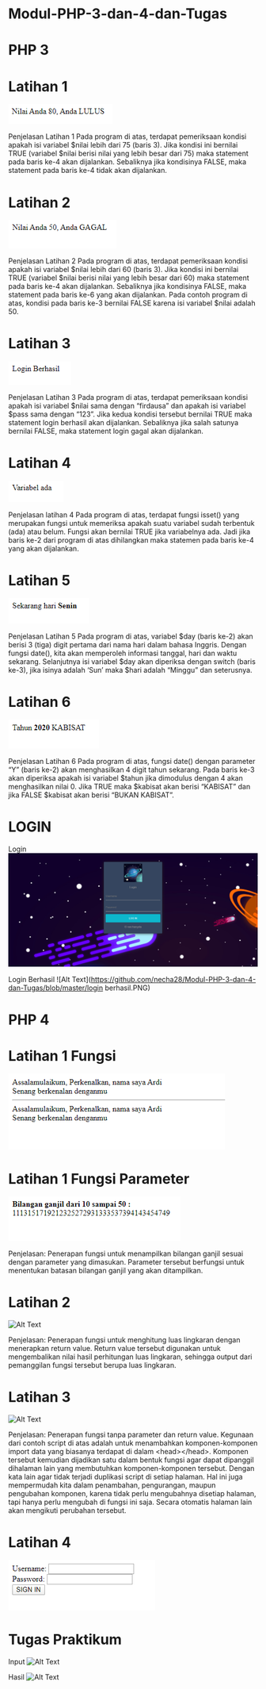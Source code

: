 # Modul-PHP-3-dan-4-dan-Tugas

# PHP 3

# Latihan 1

![Alt Text](https://github.com/necha28/Modul-PHP-3-dan-4-dan-Tugas/blob/master/php3.1.PNG)

Penjelasan Latihan 1
Pada program di atas, terdapat pemeriksaan kondisi apakah isi variabel $nilai lebih dari
75 (baris 3). Jika kondisi ini bernilai TRUE (variabel $nilai berisi nilai yang lebih besar dari
75) maka statement pada baris ke-4 akan dijalankan. Sebaliknya jika kondisinya FALSE,
maka statement pada baris ke-4 tidak akan dijalankan.

# Latihan 2

![Alt Text](https://github.com/necha28/Modul-PHP-3-dan-4-dan-Tugas/blob/master/php3.2.PNG)

Penjelasan Latihan 2
Pada program di atas, terdapat pemeriksaan kondisi apakah isi variabel $nilai lebih dari
60 (baris 3). Jika kondisi ini bernilai TRUE (variabel $nilai berisi nilai yang lebih besar dari
60) maka statement pada baris ke-4 akan dijalankan. Sebaliknya jika kondisinya FALSE,
maka statement pada baris ke-6 yang akan dijalankan. Pada contoh program di atas,
kondisi pada baris ke-3 bernilai FALSE karena isi variabel $nilai adalah 50.

# Latihan 3

![Alt Text](https://github.com/necha28/Modul-PHP-3-dan-4-dan-Tugas/blob/master/php3.3.PNG)

Penjelasan Latihan 3
Pada program di atas, terdapat pemeriksaan kondisi apakah isi variabel $nilai sama
dengan “firdausa” dan apakah isi variabel $pass sama dengan “123”. Jika kedua kondisi
tersebut bernilai TRUE maka statement login berhasil akan dijalankan. Sebaliknya jika
salah satunya bernilai FALSE, maka statement login gagal akan dijalankan.

# Latihan 4

![Alt Text](https://github.com/necha28/Modul-PHP-3-dan-4-dan-Tugas/blob/master/php3.4.PNG)

Penjelasan latihan 4
Pada program di atas, terdapat fungsi isset() yang merupakan fungsi untuk memeriksa
apakah suatu variabel sudah terbentuk (ada) atau belum. Fungsi akan bernilai TRUE jika
variabelnya ada. Jadi jika baris ke-2 dari program di atas dihilangkan maka statemen pada
baris ke-4 yang akan dijalankan.

# Latihan 5

![Alt Text](https://github.com/necha28/Modul-PHP-3-dan-4-dan-Tugas/blob/master/php3.5.PNG)

Penjelasan Latihan 5
Pada program di atas, variabel $day (baris ke-2) akan berisi 3 (tiga) digit pertama dari
nama hari dalam bahasa Inggris. Dengan fungsi date(), kita akan memperoleh informasi
tanggal, hari dan waktu sekarang. Selanjutnya isi variabel $day akan diperiksa dengan
switch (baris ke-3), jika isinya adalah ‘Sun’ maka $hari adalah “Minggu” dan seterusnya.

# Latihan 6

![Alt Text](https://github.com/necha28/Modul-PHP-3-dan-4-dan-Tugas/blob/master/php3.6.PNG)

Penjelasan Latihan 6
Pada program di atas, fungsi date() dengan parameter “Y” (baris ke-2) akan menghasilkan
4 digit tahun sekarang. Pada baris ke-3 akan diperiksa apakah isi variabel $tahun jika
dimodulus dengan 4 akan menghasilkan nilai 0. Jika TRUE maka $kabisat akan berisi
“KABISAT” dan jika FALSE $kabisat akan berisi “BUKAN KABISAT”.

# LOGIN

Login
![Alt Text](https://github.com/necha28/Modul-PHP-3-dan-4-dan-Tugas/blob/master/login.PNG)

Login Berhasil
![Alt Text](https://github.com/necha28/Modul-PHP-3-dan-4-dan-Tugas/blob/master/login berhasil.PNG)

# PHP 4

# Latihan 1 Fungsi

![Alt Text](https://github.com/necha28/Modul-PHP-3-dan-4-dan-Tugas/blob/master/php4.1(1).PNG)

# Latihan 1 Fungsi Parameter

![Alt Text](https://github.com/necha28/Modul-PHP-3-dan-4-dan-Tugas/blob/master/php4.1(2).PNG)

Penjelasan:
Penerapan fungsi untuk menampilkan bilangan ganjil sesuai dengan parameter yang
dimasukan. Parameter tersebut berfungsi untuk menentukan batasan bilangan ganjil
yang akan ditampilkan.

# Latihan 2

![Alt Text](https://github.com/necha28/Modul-PHP-3-dan-4-dan-Tugas/blob/master/php4.2.PNG)

Penjelasan:
Penerapan fungsi untuk menghitung luas lingkaran dengan menerapkan return value.
Return value tersebut digunakan untuk mengembalikan nilai hasil perhitungan luas
lingkaran, sehingga output dari pemanggilan fungsi tersebut berupa luas lingkaran.

# Latihan 3

![Alt Text](https://github.com/necha28/Modul-PHP-3-dan-4-dan-Tugas/blob/master/php4.3.PNG)

Penjelasan:
Penerapan fungsi tanpa parameter dan return value. Kegunaan dari contoh script di atas adalah untuk
menambahkan komponen-komponen import data yang biasanya terdapat di dalam &lt;head&gt;&lt;/head&gt;.
Komponen tersebut kemudian dijadikan satu dalam bentuk fungsi agar dapat dipanggil dihalaman lain
yang membutuhkan komponen-komponen tersebut. Dengan kata lain agar tidak terjadi duplikasi
script di setiap halaman. Hal ini juga mempermudah kita dalam penambahan, pengurangan, maupun
pengubahan komponen, karena tidak perlu mengubahnya disetiap halaman, tapi hanya perlu
mengubah di fungsi ini saja. Secara otomatis halaman lain akan mengikuti perubahan tersebut.

# Latihan 4

![Alt Text](https://github.com/necha28/Modul-PHP-3-dan-4-dan-Tugas/blob/master/index.PNG)

# Tugas Praktikum

Input
![Alt Text](https://github.com/necha28/Modul-PHP-3-dan-4-dan-Tugas/blob/master/praktikum.PNG)

Hasil
![Alt Text](https://github.com/necha28/Modul-PHP-3-dan-4-dan-Tugas/blob/master/hasil.PNG)

